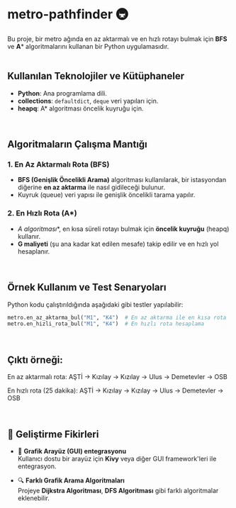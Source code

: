 
# metro-pathfinder 🚇

Bu proje, bir metro ağında en az aktarmalı ve en hızlı rotayı bulmak için **BFS** ve **A*** algoritmalarını kullanan bir Python uygulamasıdır.  
<br>
## Kullanılan Teknolojiler ve Kütüphaneler  

- **Python**: Ana programlama dili.
- **collections**: `defaultdict`, `deque` veri yapıları için.
- **heapq**: A* algoritması öncelik kuyruğu için.

<br>

## Algoritmaların Çalışma Mantığı  

### 1. En Az Aktarmalı Rota (BFS)  
- **BFS (Genişlik Öncelikli Arama)** algoritması kullanılarak, bir istasyondan diğerine **en az aktarma** ile nasıl gidileceği bulunur.  
- Kuyruk (queue) veri yapısı ile genişlik öncelikli tarama yapılır.

### 2. En Hızlı Rota (A*)  

- **A* algoritması**, en kısa süreli rotayı bulmak için **öncelik kuyruğu** (heapq) kullanır.  
- **G maliyeti** (şu ana kadar kat edilen mesafe) takip edilir ve en hızlı yol hesaplanır.  

<br>

## Örnek Kullanım ve Test Senaryoları  

Python kodu çalıştırıldığında aşağıdaki gibi testler yapılabilir:  

```python
metro.en_az_aktarma_bul("M1", "K4")  # En az aktarma ile en kısa rota
metro.en_hizli_rota_bul("M1", "K4")  # En hızlı rota hesaplama
```

<br>

## Çıktı örneği:

En az aktarmalı rota: AŞTİ -> Kızılay -> Kızılay -> Ulus -> Demetevler -> OSB

En hızlı rota (25 dakika): AŞTİ -> Kızılay -> Kızılay -> Ulus -> Demetevler -> OSB

<br>

## 🚀 Geliştirme Fikirleri

- 🎨 **Grafik Arayüz (GUI) entegrasyonu**  
  Kullanıcı dostu bir arayüz için **Kivy** veya diğer GUI framework'leri ile entegrasyon.

- 🔍 **Farklı Grafik Arama Algoritmaları**  
  Projeye **Dijkstra Algoritması**, **DFS Algoritması** gibi farklı algoritmalar eklenebilir.
